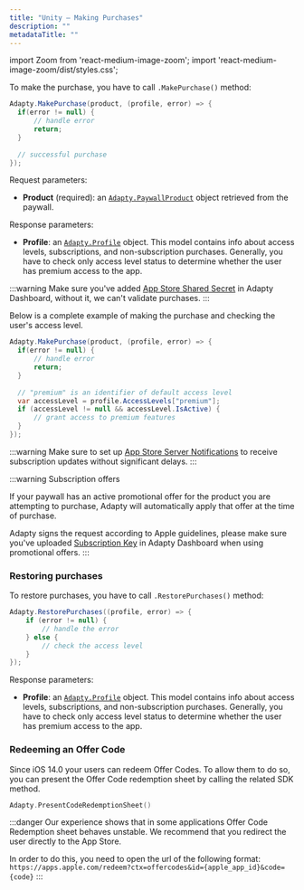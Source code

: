 ```yaml
---
title: "Unity – Making Purchases"
description: ""
metadataTitle: ""
---
```


import Zoom from 'react-medium-image-zoom';
import 'react-medium-image-zoom/dist/styles.css';

To make the purchase, you have to call `.MakePurchase()` method:

```csharp title="C#"
Adapty.MakePurchase(product, (profile, error) => {
  if(error != null) {
      // handle error
      return;
  }
  
  // successful purchase
});
```

Request parameters:

- **Product** (required): an [`Adapty.PaywallProduct`](sdk-models#adaptypaywallproduct) object retrieved from the paywall.

Response parameters:

- **Profile**: an [`Adapty.Profile`](sdk-models#adaptyprofile) object. This model contains info about access levels, subscriptions, and non-subscription purchases. Generally, you have to check only access level status to determine whether the user has premium access to the app.

:::warning
Make sure you've added [App Store Shared Secret](app-store-shared-secret) in Adapty Dashboard, without it, we can't validate purchases.
:::

Below is a complete example of making the purchase and checking the user's access level.

```csharp title="C#"
Adapty.MakePurchase(product, (profile, error) => {
  if(error != null) {
      // handle error
      return;
  }
  
  // "premium" is an identifier of default access level
  var accessLevel = profile.AccessLevels["premium"];
  if (accessLevel != null && accessLevel.IsActive) {
      // grant access to premium features
  }
});
```

:::warning
Make sure to set up [App Store Server Notifications](app-store-server-notifications) to receive subscription updates without significant delays.
:::

:::warning
Subscription offers

If your paywall has an active promotional offer for the product you are attempting to purchase, Adapty will automatically apply that offer at the time of purchase.

Adapty signs the request according to Apple guidelines, please make sure you've uploaded [Subscription Key](app-store-promotional-offers) in Adapty Dashboard when using promotional offers.
:::

### Restoring purchases

To restore purchases, you have to call `.RestorePurchases()` method:

```csharp title="C#"
Adapty.RestorePurchases((profile, error) => {
    if (error != null) {
        // handle the error
    } else {
        // check the access level
    }
});
```

Response parameters:

- **Profile**: an [`Adapty.Profile`](sdk-models#adaptyprofile) object. This model contains info about access levels, subscriptions, and non-subscription purchases. Generally, you have to check only access level status to determine whether the user has premium access to the app.

### Redeeming an Offer Code

Since iOS 14.0 your users can redeem Offer Codes. To allow them to do so, you can present the Offer Code redemption sheet by calling the related SDK method.

```swift title="Swift"
Adapty.PresentCodeRedemptionSheet()
```

:::danger
Our experience shows that in some applications Offer Code Redemption sheet behaves unstable. We recommend that you redirect the user directly to the App Store.

In order to do this, you need to open the url of the following format:
`https://apps.apple.com/redeem?ctx=offercodes&id={apple_app_id}&code={code}`
:::